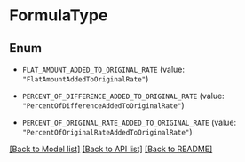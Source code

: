 # FormulaType

## Enum


* `FLAT_AMOUNT_ADDED_TO_ORIGINAL_RATE` (value: `"FlatAmountAddedToOriginalRate"`)

* `PERCENT_OF_DIFFERENCE_ADDED_TO_ORIGINAL_RATE` (value: `"PercentOfDifferenceAddedToOriginalRate"`)

* `PERCENT_OF_ORIGINAL_RATE_ADDED_TO_ORIGINAL_RATE` (value: `"PercentOfOriginalRateAddedToOriginalRate"`)


[[Back to Model list]](../README.md#documentation-for-models) [[Back to API list]](../README.md#documentation-for-api-endpoints) [[Back to README]](../README.md)



